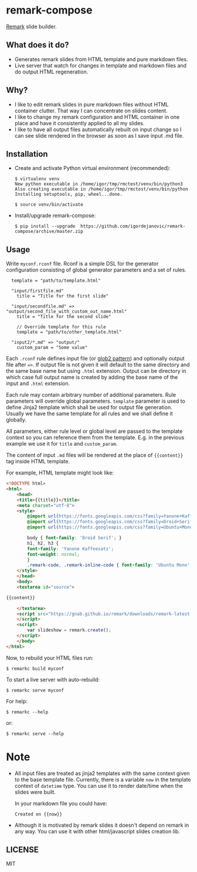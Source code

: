 # remark-compose

[Remark](https://remarkjs.com/) slide builder.

## What does it do?

- Generates remark slides from HTML template and pure markdown files.
- Live server that watch for changes in template and markdown files and 
  do output HTML regeneration. 

## Why?

- I like to edit remark slides in pure markdown files without HTML container
  clutter. That way I can concentrate on slides content.
- I like to change my remark configuration and HTML container in one place and
  have it consistently applied to all my slides.
- I like to have all output files automatically rebuilt on input change so
  I can see slide rendered in the browser as soon as I save input .md file.


## Installation

- Create and activate Python virtual environment (recommended):

      $ virtualenv venv        
      New python executable in /home/igor/tmp/rmctest/venv/bin/python3
      Also creating executable in /home/igor/tmp/rmctest/venv/bin/python
      Installing setuptools, pip, wheel...done.
      
      $ source venv/bin/activate

- Install/upgrade remark-compose:

      $ pip install --upgrade  https://github.com/igordejanovic/remark-compose/archive/master.zip


## Usage

Write `myconf.rconf` file. Rconf is a simple DSL for the generator
configuration consisting of global generator parameters and a set of rules.

      template = "path/to/template.html"

      "input/firstfile.md"
        title = "Title for the first slide"

      "input/secondfile.md" => "output/second_file_with_custom_out_name.html"
        title = "Title for the second slide"

        // Override template for this rule
        template = "path/to/other_template.html"

      "input2/*.md" => "output/"
        custom_param = "Some value"

Each `.rconf` rule defines input file (or [glob2
pattern](https://github.com/miracle2k/python-glob2/)) and optionally output
file after `=>`. If output file is not given it will default to the same
directory and the same base name but using `.html` extension. Output can be
directory in which case full output name is created by adding the base name of
the input and `.html` extension.

Each rule may contain arbitrary number of additional parameters. Rule
parameters will override global parameters. `template` parameter is used to
define Jinja2 template which shall be used for output file generation. Usually
we have the same template for all rules and we shall define it globally.

All parameters, either rule level or global level are passed to the template
context so you can reference them from the template. E.g. in the previous
example we use it for `title` and `custom_param`. 

The content of input `.md` files will be rendered at the place of `{{content}}`
tag inside HTML template. 

For example, HTML template might look like:

```html
<!DOCTYPE html>
<html>
    <head>
    <title>{{title}}</title>
    <meta charset="utf-8">
    <style>
        @import url(https://fonts.googleapis.com/css?family=Yanone+Kaffeesatz);
        @import url(https://fonts.googleapis.com/css?family=Droid+Serif:400,700,400italic);
        @import url(https://fonts.googleapis.com/css?family=Ubuntu+Mono:400,700,400italic);

        body { font-family: 'Droid Serif'; }
        h1, h2, h3 {
        font-family: 'Yanone Kaffeesatz';
        font-weight: normal;
        }
        .remark-code, .remark-inline-code { font-family: 'Ubuntu Mono'; }
    </style>
    </head>
    <body>
    <textarea id="source">

{{content}}

    </textarea>
    <script src="https://gnab.github.io/remark/downloads/remark-latest.min.js">
    </script>
    <script>
        var slideshow = remark.create();
    </script>
    </body>
</html>
```


Now, to rebuild your HTML files run:

    $ remarkc build myconf


To start a live server with auto-rebuild:

    $ remarkc serve myconf


For help:

    $ remarkc --help


or:

    $ remarkc serve --help


# Note

- All input files are treated as jinja2 templates with the same context given
  to the base template file. Currently, there is a variable `now` in the
  template context of `datetime` type. You can use it to render date/time when
  the slides were built.

  In your markdown file you could have:

      Created on {{now}}

- Although it is motivated by remark slides it doesn't depend on remark in any
  way. You can use it with other html/javascript slides creation lib.

## LICENSE

MIT


